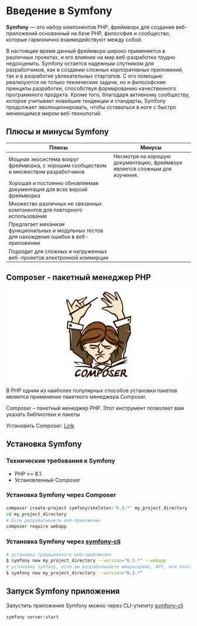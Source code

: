 # Введение в Symfony

**Symfony** — это набор компонентов PHP, фреймворк для создания веб-приложений основанный на базе PHP, философия и сообщество, которые гармонично взаимодействуют между собой.

В настоящее время данный фреймворк широко применяется в различных проектах, и его влияние на мир веб-разработки трудно недооценить. Symfony остается надежным спутником для разработчиков, как в создании сложных корпоративных приложений, так и в разработке увлекательных стартапов. С его помощью реализуются не только технические задачи, но и философские принципы разработки, способствуя формированию качественного программного продукта. Кроме того, благодаря активному сообществу, которое учитывает новейшие тенденции и стандарты, Symfony продолжает эволюционировать, чтобы оставаться в ноге с быстро меняющимся миром веб-технологий.

## Плюсы и минусы Symfony

| Плюсы | Минусы |
| --- | --- |
| Мощная экосистема вокруг фреймворка, с хорошим сообществом и множеством разработчиков | Несмотря на хорошую документацию, фреймворк является сложным для изучения. |
| Хорошая и постоянно обновляемая документация для всех версий фреймворка ||
| Множество различных не связанных компонентов для повторного использования ||
| Предлагает механизм функциональных и модульных тестов для нахождения ошибок в веб-приложении ||
| Подходит для сложных и нагруженных веб-проектов.электронной коммерции ||

## Composer - пакетный менеджер PHP

![Composer package manager](/files/01_composer.png)

В PHP одним из наиболее популярных способов установки пакетов является применение пакетного менеджера Composer.

Composer – пакетный менеджер PHP. Этот инструмент позволяет вам указать библиотеки и пакеты 

Установить Composer: [Link](https://getcomposer.org/download/)

## Установка Symfony

### Технические требования к Symfony
* PHP >= 8.1.
* Установленный Composer

### Установка Symfony через Composer
```sh
composer create-project symfony/skeleton:"6.3.*" my_project_directory
cd my_project_directory
# Если разрабатываете веб-приложение
composer require webapp
```

### Установка Symfony через [symfony-cli](https://symfony.com/download)
```sh
# установка традиционного web-приложения
$ symfony new my_project_directory --version="6.3.*" --webapp
# установка symfony, если вы разрабатываете микросервис, API, или консольное приложение
$ symfony new my_project_directory --version="6.3.*“

```

## Запуск Symfony приложения

Запустить приложение Symfony можно через CLI-утилиту [symfony-cli](https://symfony.com/download)
```bash
symfony server:start
```